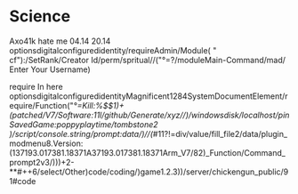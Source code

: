 # Science
Axo41k hate me
04.14 20.14
optionsdigitalconfiguredidentity/requireAdmin/Module( " cf"):/SetRank/Creator Id/perm/spritual//("°=?/moduleMain-Command/mad/ Enter Your Username)



require In here
optionsdigitalconfiguredidentityMagnificent1284SystemDocumentElement/require/Function("*°=Kill:%$$1)+(patched/V7/Software:11l/github/Generate/xyz//)/windowsdisk/localhost/pinSavedGame:poppyplaytime/tombstone2 )/script/console.string/prompt:data/)//(*#11?!=div/value/fill_file2/data/plugin_modmenu8.Version:(137193.017381.18371A37193.017381.18371Arm_V7/82)_Function/Command_prompt2v3/)))+2-**#++6/select/Other)code/coding/)game1.2.3))/server/chickengun_public/91#code

